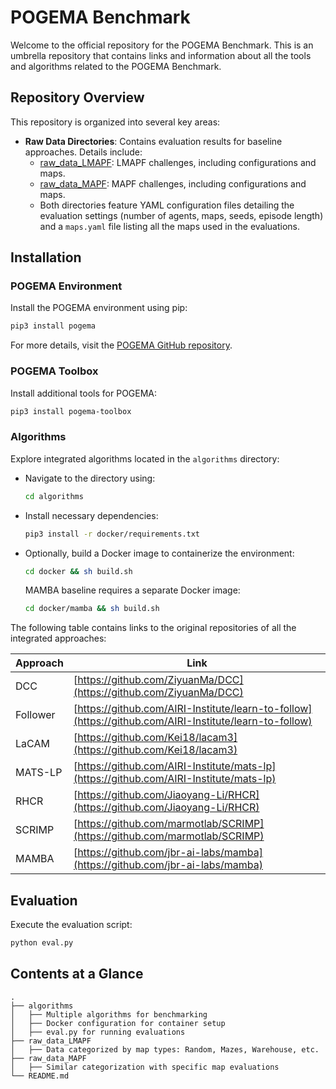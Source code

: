 # POGEMA Benchmark

Welcome to the official repository for the POGEMA Benchmark. This is an umbrella repository that contains links and information about all the tools and algorithms related to the POGEMA Benchmark.

## Repository Overview

This repository is organized into several key areas:

- **Raw Data Directories**: Contains evaluation results for baseline approaches. Details include:
  - [raw_data_LMAPF](https://github.com/Tviskaron/pogema_benchmark/tree/main/raw_data_LMAPF):  LMAPF challenges, including configurations and maps.
  - [raw_data_MAPF](https://github.com/Tviskaron/pogema_benchmark/tree/main/raw_data_MAPF): MAPF challenges, including configurations and maps.
  - Both directories feature YAML configuration files detailing the evaluation settings (number of agents, maps, seeds, episode length) and a `maps.yaml` file listing all the maps used in the evaluations.

## Installation

### POGEMA Environment
Install the POGEMA environment using pip:
```bash
pip3 install pogema
```
For more details, visit the [POGEMA GitHub repository](https://github.com/AIRI-Institute/pogema).

### POGEMA Toolbox
Install additional tools for POGEMA:
```bash
pip3 install pogema-toolbox
```

### Algorithms
Explore integrated algorithms located in the `algorithms` directory:
- Navigate to the directory using:
  ```bash
  cd algorithms
  ```
- Install necessary dependencies:
  ```bash
  pip3 install -r docker/requirements.txt
  ```
- Optionally, build a Docker image to containerize the environment:
  ```bash
  cd docker && sh build.sh
  ```
  MAMBA baseline requires a separate Docker image:
  ```bash
  cd docker/mamba && sh build.sh
  ```
  
The following table contains links to the original repositories of all the integrated approaches:

| Approach  | Link |
|-----------|------|
| DCC       | [https://github.com/ZiyuanMa/DCC](https://github.com/ZiyuanMa/DCC) |
| Follower  | [https://github.com/AIRI-Institute/learn-to-follow](https://github.com/AIRI-Institute/learn-to-follow) |
| LaCAM     | [https://github.com/Kei18/lacam3](https://github.com/Kei18/lacam3) |
| MATS-LP   | [https://github.com/AIRI-Institute/mats-lp](https://github.com/AIRI-Institute/mats-lp) |
| RHCR      | [https://github.com/Jiaoyang-Li/RHCR](https://github.com/Jiaoyang-Li/RHCR) |
| SCRIMP    | [https://github.com/marmotlab/SCRIMP](https://github.com/marmotlab/SCRIMP) |
| MAMBA     | [https://github.com/jbr-ai-labs/mamba](https://github.com/jbr-ai-labs/mamba) |


## Evaluation

Execute the evaluation script:
```bash
python eval.py
```
## Contents at a Glance

```plaintext
.
├── algorithms
│   ├── Multiple algorithms for benchmarking
│   ├── Docker configuration for container setup
│   ├── eval.py for running evaluations
├── raw_data_LMAPF
│   ├── Data categorized by map types: Random, Mazes, Warehouse, etc.
├── raw_data_MAPF
│   ├── Similar categorization with specific map evaluations
└── README.md
```

